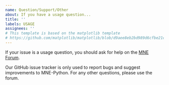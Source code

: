 ```yaml
---
name: Question/Support/Other
about: If you have a usage question...
title: ''
labels: USAGE
assignees: ''
# This template is based on the matplotlib template
# https://github.com/matplotlib/matplotlib/blob/d9aee8eb2bd989d6cfbe21c31ff086dab935bde5/.github/ISSUE_TEMPLATE/questions.md
---
```


If your issue is a usage question, you should ask for help on the
[MNE Forum](https://mne.discourse.group).

Our GitHub issue tracker is only used to report bugs and suggest improvements
to MNE-Python. For any other questions, please use the forum.
